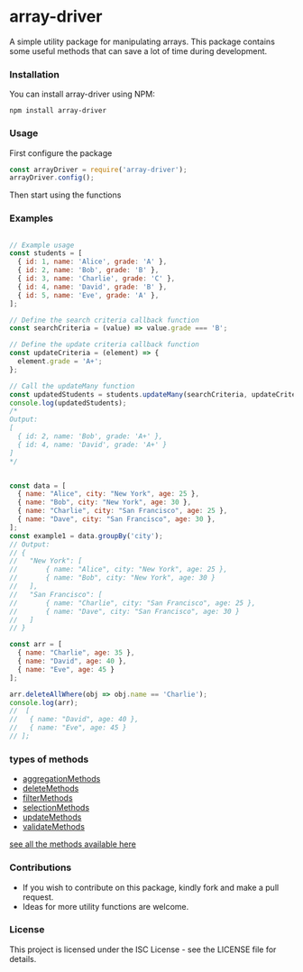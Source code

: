 # array-driver
A simple utility package for manipulating arrays. This package contains some useful methods that can save a lot of time during development.

### Installation
You can install array-driver using NPM:

```shell
npm install array-driver
```
### Usage
First configure the package

```js
const arrayDriver = require('array-driver');
arrayDriver.config();
```
Then start using the functions



### Examples
```javascript

// Example usage
const students = [
  { id: 1, name: 'Alice', grade: 'A' },
  { id: 2, name: 'Bob', grade: 'B' },
  { id: 3, name: 'Charlie', grade: 'C' },
  { id: 4, name: 'David', grade: 'B' },
  { id: 5, name: 'Eve', grade: 'A' },
];

// Define the search criteria callback function
const searchCriteria = (value) => value.grade === 'B';

// Define the update criteria callback function
const updateCriteria = (element) => {
  element.grade = 'A+';
};

// Call the updateMany function
const updatedStudents = students.updateMany(searchCriteria, updateCriteria);
console.log(updatedStudents);
/*
Output:
[
  { id: 2, name: 'Bob', grade: 'A+' },
  { id: 4, name: 'David', grade: 'A+' }
]
*/
```



```javascript

const data = [
  { name: "Alice", city: "New York", age: 25 },
  { name: "Bob", city: "New York", age: 30 },
  { name: "Charlie", city: "San Francisco", age: 25 },
  { name: "Dave", city: "San Francisco", age: 30 },
];
const example1 = data.groupBy('city');
// Output:
// {
//   "New York": [
//       { name: "Alice", city: "New York", age: 25 },
//       { name: "Bob", city: "New York", age: 30 }
//   ],
//   "San Francisco": [
//       { name: "Charlie", city: "San Francisco", age: 25 },
//       { name: "Dave", city: "San Francisco", age: 30 }
//   ]
// }


```


```javascript
const arr = [
  { name: "Charlie", age: 35 },
  { name: "David", age: 40 },
  { name: "Eve", age: 45 }
];

arr.deleteAllWhere(obj => obj.name == 'Charlie');
console.log(arr);
//  [
//   { name: "David", age: 40 },
//   { name: "Eve", age: 45 }
// ];

```


### types of methods 

 - [aggregationMethods](https://github.com/JunaidOfficialNow/array-driver/blob/master/docs/aggregationMethods.md)
 - [deleteMethods](https://github.com/JunaidOfficialNow/array-driver/blob/master/docs/deleteMethods.md)
 - [filterMethods](https://github.com/JunaidOfficialNow/array-driver/blob/master/docs/filterMethods.md)
 - [selectionMethods](https://github.com/JunaidOfficialNow/array-driver/blob/master/docs/selectionMethods.md)
 - [updateMethods](https://github.com/JunaidOfficialNow/array-driver/blob/master/docs/updateMethods.md)
 - [validateMethods](https://github.com/JunaidOfficialNow/array-driver/blob/master/docs/validateMethods.md)


 [see all the methods available here](https://github.com/JunaidOfficialNow/array-driver/blob/master/docs/Main.md)

### Contributions
- If you wish to contribute on this package, kindly fork and make a pull request.
- Ideas for more utility functions are welcome.


### License
This project is licensed under the ISC License - see the LICENSE file for details.